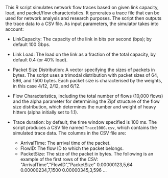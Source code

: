 This R script simulates network flow traces based on given link capacity, load, and packet/flow characteristics. It generates a trace file that can be used for network analysis and research purposes. The script then outputs the trace data to a CSV file.
As input parameters, the simulator takes into account:
- LinkCapacity: The capacity of the link in bits per second (bps); by default 100 Gbps.
- Link Load: The load on the link as a fraction of the total capacity, by default 0.4 (or 40% load).

- Packet Size Distribution: A vector specifying the sizes of packets in bytes. The script uses a trimodal distribution with packet sizes of 64, 596, and 1500 bytes. Each packet size is characterised by the weights, in this case 4/12, 2/12, and 6/12.
- Flow Characteristics, including the total number of flows (10,000 flows) and the alpha parameter for determining the Zipf structure of the flow size distribution, which determines the number and weight of heavy hitters (alpha initially set to 1.1).
- Trace duration: by default, the time window specified is 100 ms.
The script produces a CSV file named `Trace100G.csv`, which contains the simulated trace data. The columns in the CSV file are:
  - ArrivalTime: The arrival time of the packet.
  - FlowID: The flow ID to which the packet belongs.
  - PacketSize: The size of the packet in bytes.
The following is an example of the first rows of the CSV:
"ArrivalTime","FlowID","PacketSize"
0.00000123,5,64
0.00000234,7,1500
0.00000345,3,596
...

